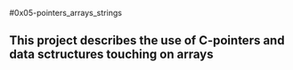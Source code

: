 #0x05-pointers_arrays_strings

## This project describes the use of C-pointers and data sctructures touching on arrays
